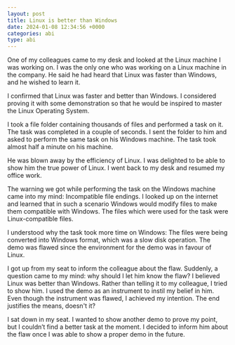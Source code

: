 ```yaml
---
layout: post
title: Linux is better than Windows
date: 2024-01-08 12:34:56 +0000
categories: abi
type: abi
---
```


<div class="abi">
One of my colleagues came to my desk and looked at the Linux machine I was working on. I was the only one who was working on a Linux machine in the company. He said he had heard that Linux was faster than Windows, and he wished to learn it. 

I confirmed that Linux was faster and better than Windows. I considered proving it with some demonstration so that he would be inspired to master the Linux Operating System.

I took a file folder containing thousands of files and performed a task on it. The task was completed in a couple of seconds. I sent the folder to him and asked to perform the same task on his Windows machine. The task took almost half a minute on his machine.

He was blown away by the efficiency of Linux. I was delighted to be able to show him the true power of Linux. I went back to my desk and resumed my office work.

The warning we got while performing the task on the Windows machine came into my mind: Incompatible file endings. I looked up on the internet and learned that in such a scenario Windows would modify files to make them compatible with Windows. The files which were used for the task were Linux-compatible files.

I understood why the task took more time on Windows: The files were being converted into Windows format, which was a slow disk operation. The demo was flawed since the environment for the demo was in favour of Linux.

I got up from my seat to inform the colleague about the flaw. Suddenly, a question came to my mind: why should I let him know the flaw? I believed Linux was better than Windows. Rather than telling it to my colleague, I tried to show him. I used the demo as an instrument to instil my belief in him. Even though the instrument was flawed, I achieved my intention. The end justifies the means, doesn't it? 

I sat down in my seat. I wanted to show another demo to prove my point, but I couldn’t find a better task at the moment. I decided to inform him about the flaw once I was able to show a proper demo in the future.
</div>